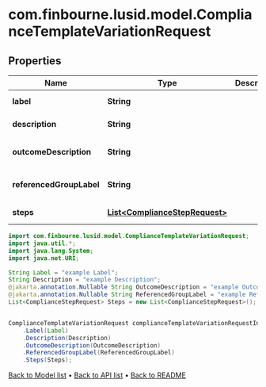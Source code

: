 # com.finbourne.lusid.model.ComplianceTemplateVariationRequest

## Properties

Name | Type | Description | Notes
------------ | ------------- | ------------- | -------------
**label** | **String** |  | [default to String]
**description** | **String** |  | [default to String]
**outcomeDescription** | **String** |  | [optional] [default to String]
**referencedGroupLabel** | **String** |  | [optional] [default to String]
**steps** | [**List&lt;ComplianceStepRequest&gt;**](ComplianceStepRequest.md) |  | [default to List<ComplianceStepRequest>]

```java
import com.finbourne.lusid.model.ComplianceTemplateVariationRequest;
import java.util.*;
import java.lang.System;
import java.net.URI;

String Label = "example Label";
String Description = "example Description";
@jakarta.annotation.Nullable String OutcomeDescription = "example OutcomeDescription";
@jakarta.annotation.Nullable String ReferencedGroupLabel = "example ReferencedGroupLabel";
List<ComplianceStepRequest> Steps = new List<ComplianceStepRequest>();


ComplianceTemplateVariationRequest complianceTemplateVariationRequestInstance = new ComplianceTemplateVariationRequest()
    .Label(Label)
    .Description(Description)
    .OutcomeDescription(OutcomeDescription)
    .ReferencedGroupLabel(ReferencedGroupLabel)
    .Steps(Steps);
```


[Back to Model list](../README.md#documentation-for-models) &#8226; [Back to API list](../README.md#documentation-for-api-endpoints) &#8226; [Back to README](../README.md)
